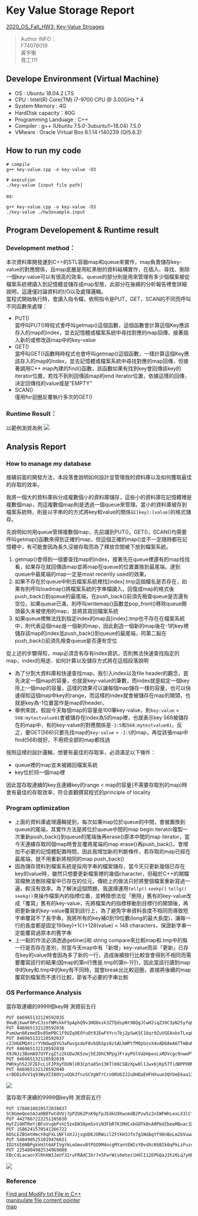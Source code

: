 # Key Value Storage Report
[2020_OS_Fall_HW3: Key-Value Stroages](/@dsclab/rJDIP8YYv)

> Author INFO：  
> F74076019  
> 黃宇衡  
> 資工111

## Develope Environment (Virtual Machine)
* OS : Ubuntu 18.04.2 LTS
* CPU : Intel(R) Core(TM) i7-9700 CPU @ 3.00GHz * 4
* System Memory : 4G
* HardDisk capacity：80G
* Programming Landuage : C++ 
* Compiler : g++ (Ubuntu 7.5.0-3ubuntu1~18.04) 7.5.0
* VMware : Oracle Virtual Box  6.1.14 r140239 (Qt5.6.2)

## How to run my code
```shell=
# compile
g++ key-value.cpp -o key-value -O3

# execution
./key-value [input file path]

```
ex:
```shell=
g++ key-value.cpp -o key-value -O3
./key-value ./hw3example.input
```

## Program Developement & Runtime result
### Development method：
本次資料庫開發運到C++的STL容器map和queue來實作，map負責儲存key-value的對應關係，且map底層是用紅黑樹的資料結構實作，在插入、尋找、刪除一個key-value可以有很高的效率。queue的部分則是用來管理有多少個檔案被從檔案系統裡讀入到記憶體並儲存成map型態，此部分在後續的分析報告裡會詳細說明，這邊僅討論資料的I/O以及處理邏輯。  
當程式開始執行時，會讀入指令檔，依照指令是PUT，GET，SCAN的不同而呼叫不同函數來處理：  
* PUT()  
    當呼叫PUT()時程式會呼叫getmap()這個函數，這個函數會計算這個Key應該存入的map的index，並去記憶體或檔案系統中尋找對應的map回傳，接著插入新的或修改該map中的key-value
* GET()  
    當呼叫GET()函數時時程式也會呼叫getmap()這個函數，一樣計算這個Key應該存入的map的index，並去記憶體或檔案系統中尋找對應的map回傳，但接著調用C++ map內建的find()函數，該函數如果有找到key會回傳該key的iterator位置，若找不到則回傳該map的end iterator位置，依據這樣的回傳，決定回傳找的value或是"EMPTY"
* SCAN()  
    僅用for迴圈反覆執行多次的GET()
    
### Runtime Result：
以範例測資為例
![](https://i.imgur.com/pThEWar.png)

## Analysis Report 
### How to manage my database
接續前面的開發方法，本段落會說明如何設計並管理我的資料庫以及如何獲取最佳的存取的效率。  

我將一個大的資料庫拆分成複數個小的資料庫儲存，這些小的資料庫在記憶體裡是複數個map，而這複數個map則是透過一個queue來管理。當小的資料庫被存到檔案系統時，則是以字串的的方式將key和value的關係以```[key]:[value]```的格式儲存。  

先說明如何用queue管理複數個map，先前講到PUT()，GET()，SCAN()均需要呼叫getmap()函數來得到正確的map，但這個正確的map()並不一定隨時都在記憶體中，有可能會因為長久沒被存取而為了釋放空間被下放到檔案系統。   
1. getmap()會得到一個要查找map的index，接著先在queue裡還有的map找找看，如果存在就回傳該map並將map在queue的位置置換到最尾端，達到queue中最尾端的map一定是most recently used的效果。  
2. 如果不存在於queue中則去檔案系統裡找[index].tmp這個檔名是否存在，如果有則呼叫loadmap()將檔案系統的字串檔讀入，回復成map的格式後push_back()到queue的最尾端，在push_back()前須先檢查queue是否還有空位，如果queue已滿，則呼叫writemap()函數並pop_front()移除queue開頭最久未被使用的map，並將其寫回檔案系統  
3. 如果queue裡無法找到指定index的map且[index].tmp也不存在在檔案系統中，則代表這個map是一個新的map，因此創造一個新的map後在-1的key裡儲存該map的index並push_back()到queue的最尾端，同第二點在push_back()前須先檢查queue是否還有空位

從上述的步驟得知，map必須含有存有index資訊，否則無法快速查找指定的map，index的用途、如何計算以及儲存方式將在這個段落說明  
* 為了分割大資料庫和快速查找map，我引入index以及file header的觀念，首先決定一個map的容量，也就是key-value的筆數，而index就是給定一個key除上一個map的容量，這樣的效果可以讓每個map儲存一樣的容量，也可以快速得知這個map中key的range，而這樣的index就會被儲存在map的開頭，也就是key為-1位置當作是map的header。
* 舉例來說，假設今天每個map的容量是100筆key-value，則```key:value``` = ```568:mytestvalue01```會被儲存在index為5的map裡，也就表示key 568被儲存在的map中，有的key-value的對應關係是```-1:5```和```568:mytestvalue01```，反之，要GET(568)只要先找map的```key:value``` = ```-1:5```的map，再從該張map中find(568)就好，不用把全部的map都找過  

按照這樣的設計邏輯，想要有最佳的存取率，必須滿足以下條件：
* queue裡的map並未被踢回檔案系統  
* key位於同一個map裡  

因此當存取連續的key且連續key的range < map的容量(不需要存取別的map)時會有最佳的存取效率，符合直觀撰寫程式的principle of locality

### Program optimization
* 上面的資料庫處理邏輯提到，每次如果map位於queue的中間，會被置換到queue的尾端，其實作方法是將位於queue中間的map begin iterator複製一次重新push_back()到queue的尾端後再erase()原本中間的map iterator，當今天連續存取同個map時會反覆將尾端的map erase()再push_back()，會增加不必要的記憶體配置時間，因此我增加新的判斷條件，若存取的map已經在最尾端，就不用重新將相同的map push_back()  
* 因為儲存資料到檔案系統是採用字串的檔案儲存，當今天只更新幾個已存在key的value時，雖然只想要更新檔案裡的幾個character，但礙於C++的開檔寫檔無法刪除檔案中已存在的位元，傳統上的做法只好將整個檔案重新寫過一遍，較沒有效率。為了解決這個問題，我選擇運用```tellp()``` ```seekp()``` ```tellg()``` ```seekg()```來操作檔案內的指標位置，並轉換想法從「刪除」舊有的key-value改成「覆寫」舊有的key-value，先將檔案內的指標移動到目標行的開頭後，再把更新後的key-value覆寫到該行上，為了避免字串資料長度不相同而導致短字串覆寫不了長字串，我將所有的key補0到19位數(long的最大長度)，讓每一行的長度都是固定19(key)+1(:)+128(value) = 148 characters，保證新字串一定能覆寫過原本的舊字串  
* 上一點的作法必須透過getline()和 string compare來比較map和.tmp中的每一行是否存在差別，但當今天map中有「新增」key-value而非「更新」已存在key的value時會因為多了新的一行，造成後續按行比較皆會得到不相同而需要覆寫該行的結果(因map的第n行應是.tmp的第n-1行)，因此當該行讀到map中的key和.tmp中的key有不同時，就會break出比較迴圈，直接將後續的map覆寫到檔案而不進行比較，節省不必要的字串比較

### OS Performance Analysis
當存取連續的9999個key時
測資前五行
```
PUT 846965132120592035 9kwBjXwwF0PvC3zofNMskkF5pAphQ9v3HD8xsk3ZTQdspNt98QgJCwH2iqZ39C3pN25yfqGTokzLNKFp1mLoDuyGlWY20eAd0djN08lY6cZHP8KVQPLdTTZiF5hqA8fM
PUT 846965132120592036 PvmUwn6RzmeEDs05mPBC1f9UZq9EOYuOt9JEwFVYcn7bj2pSwK5C16qr9ZuVGEAxbxTLxqOyheh2cwpxQGyutIMTV0OCt8Lz5fWr097aXjuRQZKoia0Aizv2Now7cZv6
PUT 846965132120592037 cZJHbEMQ4tirYYNdwq9YG3aPwvgsdoF8vbQbSpz8zSALkWPtfMOpUzvX4vAD0AeA6TTmBuMnYbzB5TrfevywwAdm6NzSUt4OxJS3FTZaHwEk82NVpB9djLAPipwSzu2L
PUT 846965132120592038 X9JNJz3BoHA97UYFzgZtz2kGDw3K5zwj5EJDhC9PpgJFrayPUlVabHpevLxRDVcgc9nwwPYGPby2f2ZBxu8GoK9KfcE2AwgFjeV5rOiAccEHb0DQJEW0LeOUGk7rfnTT
PUT 846965132120592039 PWhkyh52JF2EFcLiFJPXyfDUNlUR3CptaOSn13KTlK6CSBzXpw0l1Jwx6jKp57TidBPPXRMpfKV2Yvxcaac3xpz8gfFW7Jaz5joUJyuYUJBAdrOOIfr807ZDJsXl1JS4
PUT 846965132120592040 xrBDDiOvV1q93WyXII8OVjuGQk3fnzGCVgWfrCrnORU6ZJ2uOHDaEHFHXuue3QYUeE6aa13Lu88xz5sojeClZD1v8z9eCck5g9RSuwduYTpaYogSaTkcD0GsHAfU99th
```

![](https://i.imgur.com/wi4hXtS.png)

當存取不連續的9999個key時
測資前五行

```
PUT 1768618839572839837 SC8GmeQoeSAJa0B8TwtdVUj7pPZU6ZPsK9pTpJEdkU9XwsmdB2Pzw5z2nIWFWhLexLX3lCff1HiYgHy0SdGj8fdbuMoxnqKTklMw8DjD1aYIu83kfzb4NrK012RUHIWG
PUT 4427667222251285030 HyFZi0HTReYjBFoVvgbPshC5zoEW38pmSvViN3FbR7K1MdCxbGOTkBsA0PbdZbeeMQuac3XnEhBSDIRgLI2O57XS57C8FP2XCiAVhAHMs3J2iYjW4tSUuDC2PMZPaHW4
PUT 1586241570541266722 6DSLEZBSmtHmcY8qFXL1NFlUXJJjsgUD6JORWiclZFtkH3Jfo7g1NdAqYf9OnBoLm2bVuwawoP6rlsUuCtXcPaTpAGtPyvjd1SE4I2odUKEhGyo3DRkmXY1fOQr6ds9b
PUT 5404905251019476631 ID2tUI6NBPgkkH3t6AFIVgYkLoGmxvBtPGQ9M4ncgMYantEWIsY0vdXcK6BIk0qPkLzFuzcIRMrwyal0iyAryySQUnRnocetv9KTve3OjPBFTIRcNRphI1mCdE5pxIBl
PUT 2254804982534969088 EBcCdLacaorXlRhkW1JeUf32ruFRAdC3Xr7x5FwrW1s6mtez1HdlI12EPGQaJIh26Lq7y6RDZKn2ZIx4b0vU6LF9wMVDLLSpWdRx2sQfP26R42hsDqRO8DxT6UsSWEIg
```
![](https://i.imgur.com/8ipzghD.png)


### Reference
[Find and Modify txt File in C++](https://stackoverflow.com/questions/21212678/find-and-modify-txt-file-in-c)  
[manipulate file content pointer](https://www.decodejava.com/cpp-how-to-modify-a-file.htm)  
[map](http://www.cplusplus.com/reference/map/map/?kw=map)  